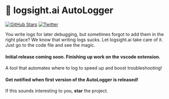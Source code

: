# :memo: logsight.ai AutoLogger

[![GitHub Stars](https://img.shields.io/github/stars/aiops/auto-logging?style=social)](https://github.com/aiops/auto-logging) [![Twitter](https://img.shields.io/twitter/follow/logsight.svg?label=logsight&style=flat&logo=twitter&logoColor=4FADFF)](https://twitter.com/logsight)

You write logs for later debugging, but sometimes forgot to add them in the right place? We know that writing logs sucks. Let logsight.ai take care of it. Just go to the code file and see the magic.
    
#### Initial release coming soon. Finishing up work on the vscode extension. 
A tool that automates where to log to speed up and boost troubleshooting!


#### Get notified when first version of the AutoLogger is released!
If this sounds interesting to you, **star** the project.
